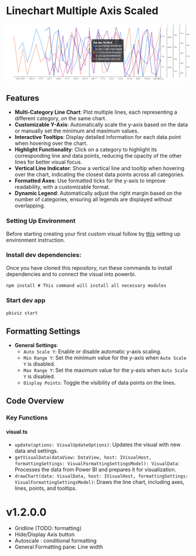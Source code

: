 # Linechart Multiple Axis Scaled

![Screenshot of the visual](assets/screenshot.png)

## Features

- **Multi-Category Line Chart**: Plot multiple lines, each representing a different category, on the same chart.
- **Customizable Y-Axis**: Automatically scale the y-axis based on the data or manually set the minimum and maximum values.
- **Interactive Tooltips**: Display detailed information for each data point when hovering over the chart.
- **Highlight Functionality**: Click on a category to highlight its corresponding line and data points, reducing the opacity of the other lines for better visual focus.
- **Vertical Line Indicator**: Show a vertical line and tooltip when hovering over the chart, indicating the closest data points across all categories.
- **Formatted Axes**: Use formatted ticks for the y-axis to improve readability, with a customizable format.
- **Dynamic Legend**: Automatically adjust the right margin based on the number of categories, ensuring all legends are displayed without overlapping.


### Setting Up Environment

Before starting creating your first custom visual follow by [this](https://learn.microsoft.com/en-us/power-bi/developer/visuals/environment-setup)
setting up environment instruction.


### Install dev dependencies:

Once you have cloned this repository, run these commands to install dependencies and to connect the visual into powerbi.

```
npm install # This command will install all necessary modules
```

### Start dev app
```
pbiviz start
```

## Formatting Settings

- **General Settings**:
  - `Auto Scale Y`: Enable or disable automatic y-axis scaling.
  - `Min Range Y`: Set the minimum value for the y-axis when `Auto Scale Y` is disabled.
  - `Max Range Y`: Set the maximum value for the y-axis when `Auto Scale Y` is disabled.
  - `Display Points`: Toggle the visibility of data points on the lines.

## Code Overview

### Key Functions

#### visual.ts

- `update(options: VisualUpdateOptions)`: Updates the visual with new data and settings.
- `getVisualData(dataView: DataView, host: IVisualHost, formattingSettings: VisualFormattingSettingsModel): VisualData`: Processes the data from Power BI and prepares it for visualization.
- `drawChart(data: VisualData, host: IVisualHost, formattingSettings: VisualFormattingSettingsModel)`: Draws the line chart, including axes, lines, points, and tooltips.


# v1.2.0.0
- Gridline (TODO: formatting)
- Hide/Display Axis button
- Autoscale : conditional formatting
- General Formatting pane: Line width